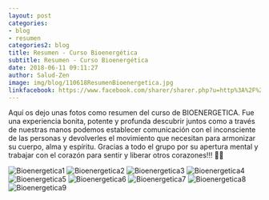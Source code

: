 ```yaml
---
layout: post
categories:
- blog
- resumen
categories2: blog
title: Resumen - Curso Bioenergética
subtitle: Resumen - Curso Bioenergética
date: 2018-06-11 09:11:27
author: Salud-Zen
image: img/blog/110618ResumenBioenergetica.jpg
linkfacebook: https://www.facebook.com/sharer/sharer.php?u=http%3A%2F%2Fwww.salud-zen.com%2Fblog%2F2018%2F06%2F11%2FCursos-ResumenCursoBioenerg%C3%A9tica.html&amp;src=sdkpreparse
---
```

Aquí os dejo unas fotos como resumen del curso de BIOENERGETICA. Fue una experiencia bonita, potente y profunda descubrir juntos como a través de nuestras manos podemos establecer comunicación con el inconsciente de las personas y devolverles el movimiento que necesitan para armonizar su cuerpo, alma y espíritu. Gracias a todo el grupo por su apertura mental y trabajar con el corazón para sentir y liberar otros corazones!!! 💚😊

![Bioenergetica1][img1]
![Bioenergetica2][img2]
![Bioenergetica3][img3]
![Bioenergetica4][img4]
![Bioenergetica5][img5]
![Bioenergetica6][img6]
![Bioenergetica7][img7]
![Bioenergetica8][img8]
![Bioenergetica9][img9]




[img1]: {{site.url}}{{site.baseurl}}/img/blog/110618Bioenergetica1.jpg "Bioenergética-1"

[img2]: {{site.url}}{{site.baseurl}}/img/blog/110618Bioenergetica2.jpg "Bioenergética-2"

[img3]:{{site.url}}{{site.baseurl}}/img/blog/110618Bioenergetica3.jpg "Bioenergética-3"
[img4]:{{site.url}}{{site.baseurl}}/img/blog/110618Bioenergetica4.jpg "Bioenergética-4"
[img5]:{{site.url}}{{site.baseurl}}/img/blog/110618Bioenergetica5.jpg "Bioenergética-5"
[img6]:{{site.url}}{{site.baseurl}}/img/blog/110618Bioenergetica6.jpg "Bioenergética-6"
[img7]:{{site.url}}{{site.baseurl}}/img/blog/110618Bioenergetica7.jpg "Bioenergética-7"
[img8]:{{site.url}}{{site.baseurl}}/img/blog/110618Bioenergetica8.jpg "Bioenergética-8"
[img9]:{{site.url}}{{site.baseurl}}/img/blog/110618Bioenergetica9.jpg "Bioenergética-9"
